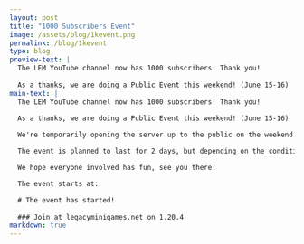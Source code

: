 ```yaml
---
layout: post
title: "1000 Subscribers Event"
image: /assets/blog/1kevent.png
permalink: /blog/1kevent
type: blog
preview-text: | 
  The LEM YouTube channel now has 1000 subscribers! Thank you!
  
  As a thanks, we are doing a Public Event this weekend! (June 15-16)
main-text: | 
  The LEM YouTube channel now has 1000 subscribers! Thank you!
  
  As a thanks, we are doing a Public Event this weekend! (June 15-16)

  We're temporarily opening the server up to the public on the weekend. There will be no sign-ups or anything like that required to participate, If you've been wanting to try the server out before it goes public this would be your chance!

  The event is planned to last for 2 days, but depending on the conditions might last longer and the server might temporarily re-enter its closed state if no moderators are able to keep an eye on the server at the time. (We will try our best to prevent this though!)

  We hope everyone involved has fun, see you there!

  The event starts at:

  # The event has started!
  
  ### Join at legacyminigames.net on 1.20.4
markdown: true
---
```

